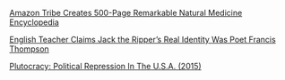 <a href="http://soulsurfing.website/index.php/2015/07/20/amazon-tribe-creates-500-page-remarkable-natural-medicine-encyclopedia/" target="_blank">Amazon Tribe Creates 500-Page Remarkable Natural Medicine Encyclopedia</a>

<a href="http://sostrenews.com/english-teacher-claims-jack-the-rippers-real-identity-was-poet-francis-thompson/" target="_blank">English Teacher Claims Jack the Ripper’s Real Identity Was Poet Francis Thompson</a>

<a href="http://www.filmsforaction.org/watch/plutocracy/" target="_blank">Plutocracy: Political Repression In The U.S.A. (2015)</a>
